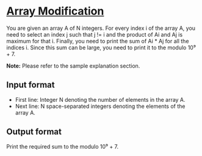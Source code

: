 # [Array Modification][link]

You are given an array A of N integers. For every index i of the array A, you need to select an index j such that j != i and the product of Ai and Aj is maximum for that i. Finally, you need to print the sum of Ai \* Aj for all the indices i. Since this sum can be large, you need to print it to the modulo 10⁹ + 7.

**Note:** Please refer to the sample explanation section.

## Input format

- First line: Integer N denoting the number of elements in the array A.
- Next line: N space-separated integers denoting the elements of the array A.

## Output format

Print the required sum to the modulo 10⁹ + 7.

[link]: https://www.hackerearth.com/practice/algorithms/greedy/basics-of-greedy-algorithms/practice-problems/algorithm/array-modification-4569e6e6/

